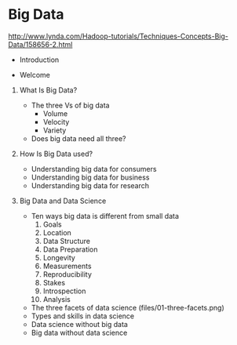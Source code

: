 # Big Data

http://www.lynda.com/Hadoop-tutorials/Techniques-Concepts-Big-Data/158656-2.html

- Introduction

- Welcome

1. What Is Big Data?
    - The three Vs of big data
        - Volume
        - Velocity
        - Variety
    - Does big data need all three?

2. How Is Big Data used? 
    - Understanding big data for consumers
    - Understanding big data for business
    - Understanding big data for research

3. Big Data and Data Science
    - Ten ways big data is different from small data
        1. Goals 
        2. Location
        3. Data Structure
        4. Data Preparation
        5. Longevity
        6. Measurements
        7. Reproducibility
        8. Stakes
        9. Introspection
        10. Analysis
    - The three facets of data science
    (files/01-three-facets.png)
    - Types and skills in data science
    - Data science without big data
    - Big data without data science